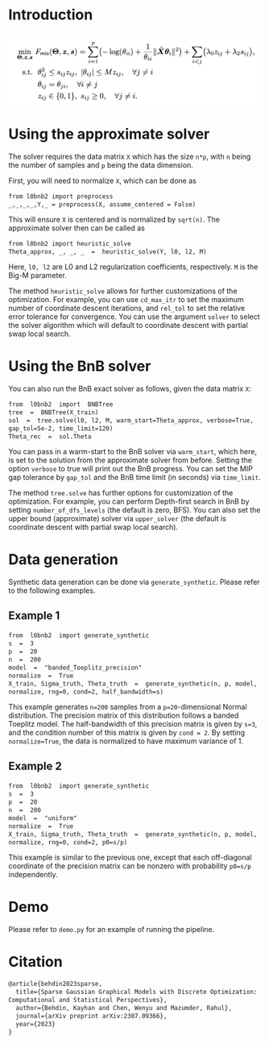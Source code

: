 # Introduction

![GraphL0](./equation.jpeg)

# Using the approximate solver

The solver requires the data matrix `X` which has the size `n*p`, with `n` being the number of samples and `p` being the data dimension.

First, you will need to normalize `X`, which can be done as

```
from l0bnb2 import preprocess
_,_,_,_,Y,_ = preprocess(X, assume_centered = False)
```
This will ensure `X` is centered and is normalized by `sqrt(n)`.  The approximate solver then can be called as
```
from l0bnb2 import heuristic_solve
Theta_approx, _, _, _  =  heuristic_solve(Y, l0, l2, M)
```
Here, `l0, l2` are L0 and L2 regularization coefficients, respectively. `M` is the Big-M parameter.

The method `heuristic_solve` allows for further customizations of the optimization. For example, you can use `cd_max_itr` to set the maximum number of coordinate descent iterations, and `rel_tol` to set the relative error tolerance for convergence. You can use the argument `solver` to select the solver algorithm which will default to coordinate descent with partial swap local search.

# Using the BnB solver

You can also run the BnB exact solver as follows, given the data matrix `X`:

```
from  l0bnb2  import  BNBTree
tree  =  BNBTree(X_train)
sol  =  tree.solve(l0, l2, M, warm_start=Theta_approx, verbose=True, gap_tol=5e-2, time_limit=120)
Theta_rec  =  sol.Theta
```

You can pass in a warm-start to the BnB solver via `warm_start`, which here, is set to the solution from the approximate solver from before. Setting the option `verbose` to true will print out the BnB progress. You can set the MIP gap tolerance by `gap_tol` and the BnB time limit (in seconds) via `time_limit`. 

The method `tree.solve` has further options for customization of the optimization. For example, you can perform Depth-first search in BnB by setting `number_of_dfs_levels`  (the default is zero, BFS). You can also set the upper bound (approximate) solver via `upper_solver` (the default is coordinate descent with partial swap local search). 

# Data generation

Synthetic data generation can be done via `generate_synthetic`.  Please refer to the following examples.

## Example 1

```
from  l0bnb2  import generate_synthetic
s  =  3
p  =  20  
n  =  200  
model  =  "banded_Toeplitz_precision"  
normalize  =  True
X_train, Sigma_truth, Theta_truth  =  generate_synthetic(n, p, model, normalize, rng=0, cond=2, half_bandwidth=s)
```
This example generates `n=200` samples from a `p=20`-dimensional Normal distribution. The precision matrix of this distribution follows a banded Toeplitz model.  The half-bandwidth of this precision matrix is given by `s=3`, and the condition number of this matrix is given by `cond = 2`.  By setting `normalize=True`, the data is normalized to have maximum variance of 1. 

## Example 2

```
from  l0bnb2  import generate_synthetic
s  =  3
p  =  20  
n  =  200  
model  =  "uniform"  
normalize  =  True
X_train, Sigma_truth, Theta_truth  =  generate_synthetic(n, p, model, normalize, rng=0, cond=2, p0=s/p)
```
This example is similar to the previous one, except that each off-diagonal coordinate of the precision matrix can be nonzero with probability `p0=s/p` independently.

# Demo
Please refer to `demo.py` for an example of running the pipeline.

# Citation
```
@article{behdin2023sparse,
  title={Sparse Gaussian Graphical Models with Discrete Optimization: Computational and Statistical Perspectives},
  author={Behdin, Kayhan and Chen, Wenyu and Mazumder, Rahul},
  journal={arXiv preprint arXiv:2307.09366},
  year={2023}
}
```
